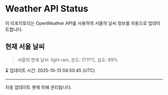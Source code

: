 
# Weather API Status

이 리포지토리는 OpenWeather API를 사용하여 서울의 날씨 정보를 자동으로 업데이트합니다.

## 현재 서울 날씨
> 서울의 현재 날씨: light rain, 온도: 17.11°C, 습도: 89%

⏳ 업데이트 시간: 2025-10-13 04:50:45 (UTC)

---
자동 업데이트 봇에 의해 관리됩니다.

